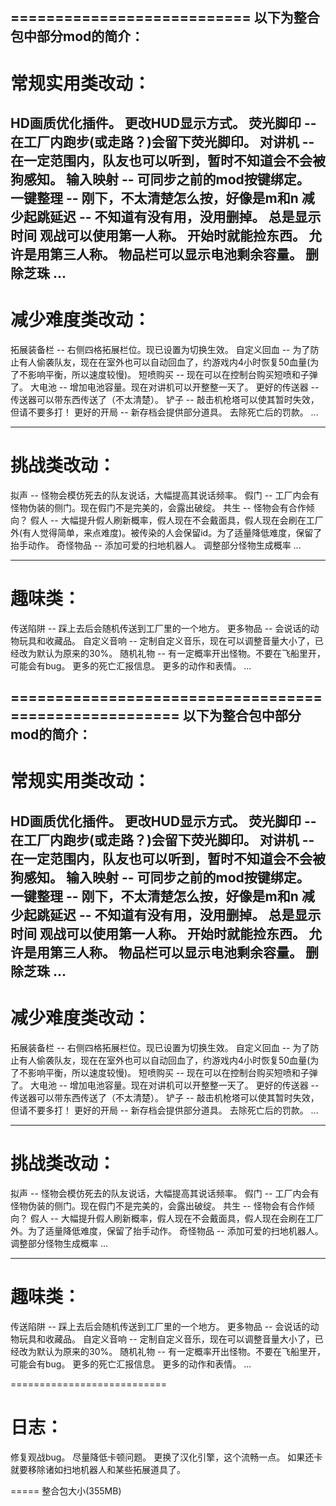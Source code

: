 ===========================
以下为整合包中部分mod的简介：
---------------------------
# 常规实用类改动：

HD画质优化插件。
更改HUD显示方式。
荧光脚印 -- 在工厂内跑步(或走路？)会留下荧光脚印。
对讲机 -- 在一定范围内，队友也可以听到，暂时不知道会不会被狗感知。
输入映射 -- 可同步之前的mod按键绑定。
一键整理 -- 刚下，不太清楚怎么按，好像是m和n
减少起跳延迟 -- 不知道有没有用，没用删掉。
总是显示时间
观战可以使用第一人称。
开始时就能捡东西。
允许是用第三人称。
物品栏可以显示电池剩余容量。
删除芝珠
...
---------------------------
# 减少难度类改动：

拓展装备栏 -- 右侧四格拓展栏位。现已设置为切换生效。
自定义回血 -- 为了防止有人偷袭队友，现在在室外也可以自动回血了，约游戏内4小时恢复50血量(为了不影响平衡，所以速度较慢)。
短喷购买 -- 现在可以在控制台购买短喷和子弹了。
大电池 -- 增加电池容量。现在对讲机可以开整整一天了。
更好的传送器 -- 传送器可以带东西传送了（不太清楚）。
铲子 -- 敲击机枪塔可以使其暂时失效，但请不要多打！
更好的开局 -- 新存档会提供部分道具。
去除死亡后的罚款。
...

---------------------------
# 挑战类改动：

拟声 -- 怪物会模仿死去的队友说话，大幅提高其说话频率。
假门 -- 工厂内会有怪物伪装的侧门。现在假门不是完美的，会露出破绽。
共生 -- 怪物会有合作倾向？
假人 -- 大幅提升假人刷新概率，假人现在不会戴面具，假人现在会刷在工厂外(有人觉得简单，来点难度)。被传染的人会保留id。为了适量降低难度，保留了抬手动作。
奇怪物品 -- 添加可爱的扫地机器人。
调整部分怪物生成概率
...

---------------------------
# 趣味类：

传送陷阱 -- 踩上去后会随机传送到工厂里的一个地方。
更多物品 -- 会说话的动物玩具和收藏品。
自定义音响 -- 定制自定义音乐，现在可以调整音量大小了，已经改为默认为原来的30%。
随机礼物 -- 有一定概率开出怪物。不要在飞船里开，可能会有bug。
更多的死亡汇报信息。
更多的动作和表情。
...

======================================================
以下为整合包中部分mod的简介：
---------------------------
# 常规实用类改动：

HD画质优化插件。
更改HUD显示方式。
荧光脚印 -- 在工厂内跑步(或走路？)会留下荧光脚印。
对讲机 -- 在一定范围内，队友也可以听到，暂时不知道会不会被狗感知。
输入映射 -- 可同步之前的mod按键绑定。
一键整理 -- 刚下，不太清楚怎么按，好像是m和n
减少起跳延迟 -- 不知道有没有用，没用删掉。
总是显示时间
观战可以使用第一人称。
开始时就能捡东西。
允许是用第三人称。
物品栏可以显示电池剩余容量。
删除芝珠
...
---------------------------
# 减少难度类改动：

拓展装备栏 -- 右侧四格拓展栏位。现已设置为切换生效。
自定义回血 -- 为了防止有人偷袭队友，现在在室外也可以自动回血了，约游戏内4小时恢复50血量(为了不影响平衡，所以速度较慢)。
短喷购买 -- 现在可以在控制台购买短喷和子弹了。
大电池 -- 增加电池容量。现在对讲机可以开整整一天了。
更好的传送器 -- 传送器可以带东西传送了（不太清楚）。
铲子 -- 敲击机枪塔可以使其暂时失效，但请不要多打！
更好的开局 -- 新存档会提供部分道具。
去除死亡后的罚款。
...

---------------------------
# 挑战类改动：

拟声 -- 怪物会模仿死去的队友说话，大幅提高其说话频率。
假门 -- 工厂内会有怪物伪装的侧门。现在假门不是完美的，会露出破绽。
共生 -- 怪物会有合作倾向？
假人 -- 大幅提升假人刷新概率，假人现在不会戴面具，假人现在会刷在工厂外。为了适量降低难度，保留了抬手动作。
奇怪物品 -- 添加可爱的扫地机器人。
调整部分怪物生成概率
...

---------------------------
# 趣味类：

传送陷阱 -- 踩上去后会随机传送到工厂里的一个地方。
更多物品 -- 会说话的动物玩具和收藏品。
自定义音响 -- 定制自定义音乐，现在可以调整音量大小了，已经改为默认为原来的30%。
随机礼物 -- 有一定概率开出怪物。不要在飞船里开，可能会有bug。
更多的死亡汇报信息。
更多的动作和表情。
...

===========================
# 日志：
修复观战bug。
尽量降低卡顿问题。
更换了汉化引擎，这个流畅一点。
如果还卡就要移除诸如扫地机器人和某些拓展道具了。

=====
整合包大小(355MB)